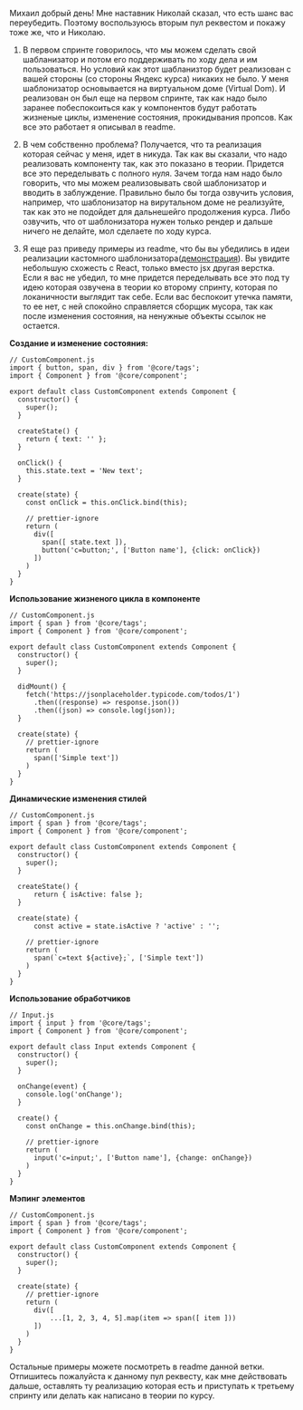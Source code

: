 Михаил добрый день! Мне наставник Николай сказал, что есть шанс вас переубедить. Поэтому воспользуюсь вторым пул реквестом и покажу тоже же, что и Николаю.

1. В первом спринте говорилось, что мы можем сделать свой шабланизатор и потом его поддерживать по ходу дела и им пользоваться. Но условий как этот шабланизтор будет реализован с вашей стороны (со стороны Яндекс курса) никаких не было. У меня шаблонизатор основывается на виртуальном доме (Virtual Dom). И реализован он был еще на первом спринте, так как надо было заранее побеспокоиться как у компонентов будут работать жизненые циклы, изменение состояния, прокидывания пропсов. Как все это работает я описывал в readme.

2. В чем собственно проблема? Получается, что та реализация которая сейчас у меня, идет в никуда. Так как вы сказали, что надо реализовать компоненту так, как это показано в теории. Придется все это переделывать с полного нуля. Зачем тогда нам надо было говорить, что мы можем реализовывать свой шаблонизатор и вводить в заблуждение. Правильно было бы тогда озвучить условия, например, что шаблонизатор на вирутальном доме не реализуйте, так как это не подойдет для дальнешейго продолжения курса. Либо озвучить, что от шаблонизатора нужен только рендер и дальше ничего не делайте, мол сделаете по ходу курса.    

3. Я еще раз приведу примеры из readme, что бы вы убедились в идеи реализации кастомного шаблонизатора([демонстрация](https://recordit.co/Anr1kKPe3R)). Вы увидите небольшую схожесть с React, только вместо jsx другая верстка. Если я вас не убедил, то мне придется переделывать все это под ту идею которая озвучена в теории ко второму спринту, которая по локаничности выглядит так себе. Если вас беспокоит утечка памяти, то ее нет, с ней спокойно справляется сборщик мусора, так как после изменения состояния, на ненужные объекты ссылок не остается.

**Создание и изменение состояния:**
```
// CustomComponent.js
import { button, span, div } from '@core/tags';
import { Component } from '@core/component';

export default class CustomComponent extends Component {
  constructor() {
    super();
  }

  createState() {
    return { text: '' };
  }

  onClick() {
    this.state.text = 'New text';
  }

  create(state) {
    const onClick = this.onClick.bind(this);

    // prettier-ignore
    return (
      div([
        span([ state.text ]),
        button('c=button;', ['Button name'], {click: onClick})
      ])
    )
  }
}
```

**Использование жизненого цикла в компоненте**
```
// CustomComponent.js
import { span } from '@core/tags';
import { Component } from '@core/component';

export default class CustomComponent extends Component {
  constructor() {
    super();
  }

  didMount() {
    fetch('https://jsonplaceholder.typicode.com/todos/1')
      .then((response) => response.json())
      .then((json) => console.log(json));
  }

  create(state) {
    // prettier-ignore
    return (
      span(['Simple text'])
    )
  }
}
```

**Динамические изменения стилей**
```
// CustomComponent.js
import { span } from '@core/tags';
import { Component } from '@core/component';

export default class CustomComponent extends Component {
  constructor() {
    super();
  }

  createState() {
      return { isActive: false };
  }

  create(state) {
      const active = state.isActive ? 'active' : '';

    // prettier-ignore
    return (
      span(`c=text ${active};`, ['Simple text'])
    )
  }
}
```

**Использование обработчиков**
```
// Input.js
import { input } from '@core/tags';
import { Component } from '@core/component';

export default class Input extends Component {
  constructor() {
    super();
  }

  onChange(event) {
    console.log('onChange');
  }

  create() {
    const onChange = this.onChange.bind(this);

    // prettier-ignore
    return (
      input('c=input;', ['Button name'], {change: onChange})
    )
  }
}
```

**Мэпинг элементов**
```
// CustomComponent.js
import { span } from '@core/tags';
import { Component } from '@core/component';

export default class CustomComponent extends Component {
  constructor() {
    super();
  }

  create(state) {
    // prettier-ignore
    return (
      div([
          ...[1, 2, 3, 4, 5].map(item => span([ item ]))
      ])
    )
  }
}
```

Остальные примеры можете посмотреть в readme данной ветки. Отпишитесь пожалуйста к данному пул реквесту, как мне действовать дальше, оставлять ту реализацию которая есть и приступать к третьему спринту или делать как написано в теории по курсу. 